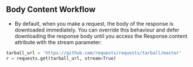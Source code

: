 ## Body Content Workflow

- By default, when you make a request, the body of the response is downloaded immediately. You  can override this behaviour and defer downloading the response body until you access the Response.content attribute with the stream parameter:

```python
tarball_url = 'https://github.com/requests/requests/tarball/master'
r = requests.get(tarball_url, stream=True)
```